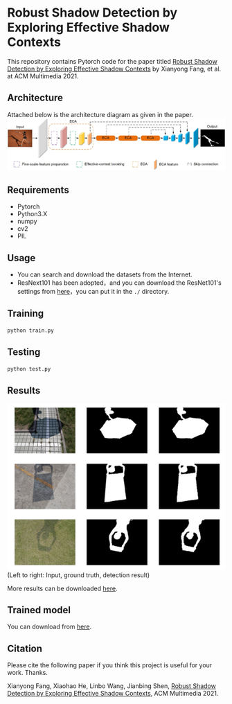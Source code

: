 # Robust Shadow Detection by Exploring Effective Shadow Contexts

This repository contains Pytorch code for the paper titled [Robust Shadow Detection by Exploring Effective Shadow Contexts](https://drive.google.com/file/d/1gXgII1DL1XUDhrJYgUeYTbZ_JrXREe6Z/view) by  Xianyong Fang, et al. at ACM Multimedia 2021.

## Architecture

Attached below is the architecture diagram as given in the paper.
![network](img/pipeline.jpg)

## Requirements

- Pytorch
- Python3.X
- numpy
- cv2
- PIL

## Usage

- You can search and download the datasets from the Internet.
- ResNext101 has been adopted，and you can download the ResNet101's settings from [here](https://drive.google.com/drive/folders/1qBivnosrTb1PUnB2i89t27oKmSbmDaqP?usp=sharing)，you can put it in the `./` directory.

## Training

```python
python train.py
```

## Testing

```python
python test.py
```



## Results
![results](img/results.jpg)
(Left to right: Input, ground truth, detection result)

More results can be downloaded [here](https://drive.google.com/drive/folders/1OCs8usYDHB2oqNtsZqR5Q8qDXXNjaYWy?usp=sharing).

## Trained model

You can download from [here](https://drive.google.com/drive/folders/1uQmR-Gg16kEKvf-qFcH0syHOlBJKAQgY?usp=sharing).

## Citation
Please cite the following paper if you think this project is useful for your work. Thanks.

Xianyong Fang, Xiaohao He, Linbo Wang, Jianbing Shen, [Robust Shadow Detection by Exploring Effective Shadow Contexts](https://drive.google.com/file/d/1gXgII1DL1XUDhrJYgUeYTbZ_JrXREe6Z/view), ACM Multimedia 2021. 

